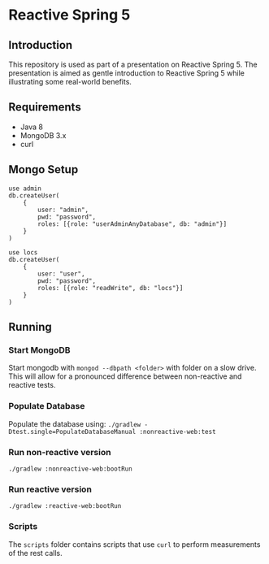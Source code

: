 # Reactive Spring 5

## Introduction

This repository is used as part of a presentation on Reactive Spring 5.
The presentation is aimed as gentle introduction to Reactive Spring 5 while illustrating some real-world benefits.

## Requirements

* Java 8
* MongoDB 3.x
* curl

## Mongo Setup

```
use admin
db.createUser(
    {
        user: "admin",
        pwd: "password",
        roles: [{role: "userAdminAnyDatabase", db: "admin"}]
    }
)

use locs
db.createUser(
    {
        user: "user",
        pwd: "password",
        roles: [{role: "readWrite", db: "locs"}]
    }
)
```

## Running

### Start MongoDB
Start mongodb with `mongod --dbpath <folder>` with folder on a slow drive. 
This will allow for a pronounced difference between non-reactive and reactive tests.

### Populate Database
Populate the database using: `./gradlew -Dtest.single=PopulateDatabaseManual :nonreactive-web:test`

### Run non-reactive version
`./gradlew :nonreactive-web:bootRun`

### Run reactive version
`./gradlew :reactive-web:bootRun`

### Scripts

The `scripts` folder contains scripts that use `curl` to perform measurements of the rest calls.




